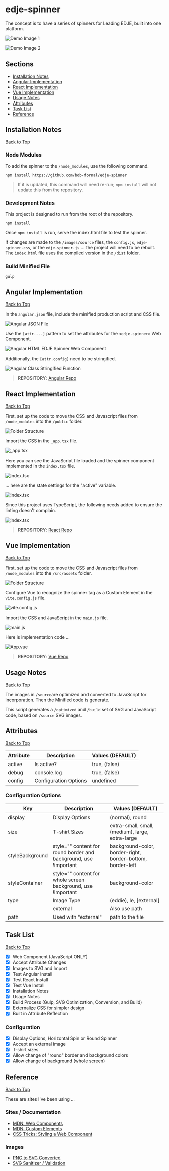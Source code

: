 # edje-spinner
 
The concept is to have a series of spinners for Leading EDJE, built into one platform.

![Demo Image 1](./images/documentation/EDJE-SPINNER-01.png)

![Demo Image 2](./images//documentation/EDJE-SPINNER-02.png)

## Sections

* [Installation Notes](#installation-notes)
* [Angular Implementation](#angular-implementation)
* [React Implementation](#react-implementation)
* [Vue Implementation](#vue-implementation)
* [Usage Notes](#usage-notes)
* [Attributes](#attributes)
* [Task List](#task-list)
* [Reference](#reference)

## Installation Notes

[Back to Top](#sections)

### Node Modules

To add the spinner to the `/node_modules`, use the following command.

```script
npm install https://github.com/bob-fornal/edje-spinner
```

> If it is updated, this command will need re-run; `npm install` will not update this from the repository.

### Development Notes

This project is designed to run from the root of the repository.

```script
npm install
```

Once `npm install` is run, serve the index.html file to test the spinner.

If changes are made to the `/images/source` files, the `config.js`, `edje-spinner.css`, or the `edje-spinner.js` ... the project will need to be rebuilt. The `index.html` file uses the compiled version in the `/dist` folder.

### Build Minified File

```script
gulp
```

## Angular Implementation

[Back to Top](#sections)

In the `angular.json` file, include the minified production script and CSS file.

![Angular JSON File](./images/documentation/ANGULAR-01a.png)

Use the `[attr.---]` pattern to set the attributes for the `<edje-spinner>` Web Component.

![Angular HTML EDJE Spinner Web Component](./images/documentation/ANGULAR-02.png)

Additionally, the `[attr.config]` need to be stringified.

![Angular Class Stringified Function](./images/documentation/ANGULAR-03.png)

> **REPOSITORY**: [Angular Repo](https://github.com/bob-fornal/edje-spinner-angular)

## React Implementation

[Back to Top](#sections)

First, set up the code to move the CSS and Javascript files from `/node_modules` into the `/public` folder.

![Folder Structure](./images/documentation/REACT-01.png)

Import the CSS in the `_app.tsx` file.

![_app.tsx](./images/documentation/REACT-02.png)

Here you can see the JavaScript file loaded and the spinner component implemented in the `index.tsx` file.

![index.tsx](./images/documentation/REACT-03.png)

... here are the state settings for the "active" variable.

![index.tsx](./images/documentation/REACT-04.png)

Since this project uses TypeScript, the following needs added to ensure the linting doesn't complain.

![index.tsx](./images/documentation/REACT-05.png)

> **REPOSITORY**: [React Repo](https://github.com/bob-fornal/edje-spinner-react)

## Vue Implementation

[Back to Top](#sections)

First, set up the code to move the CSS and Javascript files from `/node_modules` into the `/src/assets` folder.

![Folder Structure](./images/documentation/VUE-01.png)

Configure Vue to recognize the spinner tag as a Custom Element in the `vite.config.js` file.

![vite.config.js](./images/documentation/VUE-02.png)

Import the CSS and JavaScript in the `main.js` file.

![main.js](./images/documentation/VUE-03.png)

Here is implementation code ...

![App.vue](./images/documentation/VUE-04.png)

> **REPOSITORY**: [Vue Repo](https://github.com/bob-fornal/edje-spinner-vue)

## Usage Notes

[Back to Top](#sections)

The images in `/source`are optimized and converted to JavaScript for incorporation. Then the Minified code is generate.

This script generates a `/optimized` and `/build` set of SVG and JavaScript code, based on `/source` SVG images.

## Attributes

[Back to Top](#sections)

| Attribute | Description | Values (DEFAULT) |
|-----------|-------------|------------------|
| active | Is active? | true, (false) |
| debug | console.log | true, (false) |
| config | Configuration Options | undefined |

### Configuration Options
| Key | Description | Values (DEFAULT) |
|-----|-------------|------------------|
| display | Display Options | (normal), round |
| size | T-shirt Sizes | extra-small, small, (medium), large, extra-large |
| styleBackground | style="" content for round border and background, use !important | background-color, border-right, border-bottom, border-left |
| styleContainer | style="" content for whole screen background, use !important | background-color |
| type | Image Type | (eddie), le, \[external\] |
| | external | Also use path |
| path | Used with "external" | path to the file |

## Task List

[Back to Top](#sections)

- [x] Web Component (JavaScript ONLY)
- [x] Accept Attribute Changes
- [x] Images to SVG and Import
- [x] Test Angular Install
- [x] Test React Install
- [x] Test Vue Install
- [x] Installation Notes
- [x] Usage Notes
- [x] Build Process (Gulp, SVG Optimization, Conversion, and Build)
- [x] Externalize CSS for simpler design
- [x] Built in Attribute Reflection

### Configuration

- [x] Display Options, Horizontal Spin or Round Spinner
- [x] Accept an external image
- [x] T-shirt sizes
- [x] Allow change of "round" border and background colors
- [x] Allow change of background (whole screen)

## Reference

[Back to Top](#sections)

These are sites I've been using ...

### Sites / Documentation

* [MDN: Web Components](https://developer.mozilla.org/en-US/docs/Web/API/Web_components)
* [MDN: Custom Elements](https://developer.mozilla.org/en-US/docs/Web/API/Web_components/Using_custom_elements)
* [CSS Tricks: Styling a Web Component](https://css-tricks.com/styling-a-web-component/)

### Images

* [PNG to SVG Converted](https://svgconverter.app/free)
* [SVG Sanitizer / Validation](https://svg.enshrined.co.uk/)

